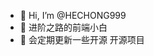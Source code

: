 - 👋 Hi, I’m @HECHONG999
- 👀 进阶之路的前端小白
- 🌱 会定期更新一些开源 开源项目


<!---
HECHONG999/HECHONG999 is a ✨ special ✨ repository because its `README.md` (this file) appears on your GitHub profile.
You can click the Preview link to take a look at your changes.
--->

